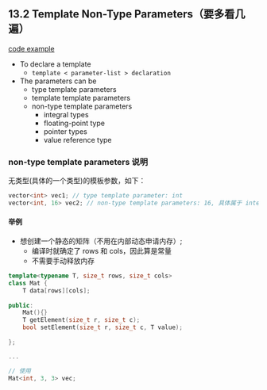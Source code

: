 ## 13.2 Template Non-Type Parameters（要多看几遍）

[code example](../../suet/chapter13/no-type-param.cpp)

- To declare a template
  - ``template < parameter-list > declaration``
- The parameters can be
  - type template parameters
  - template template parameters
  - non-type template parameters
    - integral types
    - floating-point type
    - pointer types
    - value reference type

### non-type template parameters 说明

无类型(具体的一个类型)的模板参数，如下：
```c++
vector<int> vec1; // type template parameter: int
vector<int, 16> vec2; // non-type template parameters: 16, 具体属于 integral types
```

#### 举例

- 想创建一个静态的矩阵（不用在内部动态申请内存）; 
  - 编译时就确定了 rows 和 cols，因此算是常量
  - 不需要手动释放内存
```c++
template<typename T, size_t rows, size_t cols>
class Mat {
    T data[rows][cols];
    
public:
    Mat(){}
    T getElement(size_t r, size_t c);
    bool setElement(size_t r, size_t c, T value);
    
};

...

// 使用
Mat<int, 3, 3> vec; 
```